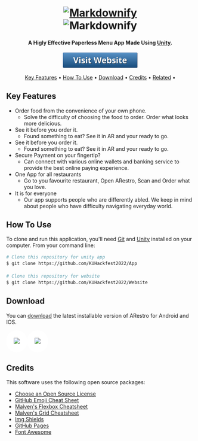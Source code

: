 <h1 align="center">
  <br>
  <a href="#"><img src="https://github.com/KUHackfest2022/Website/blob/main/assets/images/logo.png" alt="Markdownify" width="300"></a>
  <br>
  <img src="https://github.com/KUHackfest2022/Website/blob/main/assets/LOGO%20TXT%20WHITE.png" alt="Markdownify" width="200">
  <br>
</h1>

<h4 align="center">A Higly Effective Paperless Menu App Made Using <a href="https://unity.com/">Unity</a>.</h4>

<div align="center">
<a href="https://kuhackfest2022.github.io/" target="_blank">
<img src="https://github.com/KUHackfest2022/Documents/blob/main/button-visit-websitev3.png" width=200/>
</a>
</div>
<p align="center">
  <a href="#key-features">Key Features</a> •
  <a href="#how-to-use">How To Use</a> •
  <a href="#download">Download</a> •
  <a href="#credits">Credits</a> •
  <a href="#related">Related</a> •
</p>


## Key Features

* Order food from the convenience of your own phone.
  - Solve the difficulty of choosing the food to order. Order what looks more delicious.
* See it before you order it.
  - Found something to eat? See it in AR and your ready to go.
* See it before you order it.
  - Found something to eat? See it in AR and your ready to go.
* Secure Payment on your fingertip?
  - Can connect with various online wallets and banking service to provide the best online paying experience.
* One App for all restaurants
  - Go to you favourite restaurant, Open ARestro, Scan and Order what you love.
* It is for everyone
  - Our app supports people who are differently abled. We keep in mind about people who have difficulty navigating everyday world.


## How To Use

To clone and run this application, you'll need [Git](https://git-scm.com) and [Unity](https://unity.com) installed on your computer. From your command line:

```bash
# Clone this repository for unity app
$ git clone https://github.com/KUHackfest2022/App

# Clone this repository for website
$ git clone https://github.com/KUHackfest2022/Website

```

## Download

You can [download](https://github.com/amitmerchant1990/electron-markdownify/releases/tag/v1.2.0) the latest installable version of ARestro for Android and IOS.

<div style="display:flex">
<a href="https://drive.google.com/file/d/1i2EiY2Sqz4Hz6EwYqkMU18rPUHGSNCBd/view?usp=sharing" style="padding:20px;background-color:white;border-radius:30px">
<img src="https://www.freepnglogos.com/uploads/android-logo-png/android-logo-0.png" width=100/>
</a>
<a style="padding:20px;background-color:white;border-radius:30px">
<img src="https://cdn3.iconfinder.com/data/icons/social-media-logos-glyph/2048/5315_-_Apple-512.png" width=80/>
</a>
</div>

## Credits

This software uses the following open source packages:


* [Choose an Open Source License](https://choosealicense.com)
* [GitHub Emoji Cheat Sheet](https://www.webpagefx.com/tools/emoji-cheat-sheet)
* [Malven's Flexbox Cheatsheet](https://flexbox.malven.co/)
* [Malven's Grid Cheatsheet](https://grid.malven.co/)
* [Img Shields](https://shields.io)
* [GitHub Pages](https://pages.github.com)
* [Font Awesome](https://fontawesome.com)

